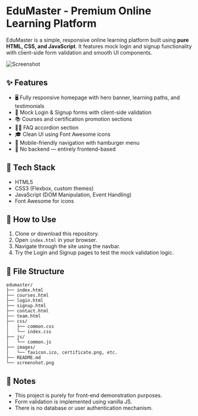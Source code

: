 # EduMaster - Premium Online Learning Platform

EduMaster is a simple, responsive online learning platform built using **pure HTML, CSS, and JavaScript**. It features mock login and signup functionality with client-side form validation and smooth UI components.

![Screenshot](screenshot.png)

## ✨ Features

- 🖥️ Fully responsive homepage with hero banner, learning paths, and testimonials
- 🔐 Mock Login & Signup forms with client-side validation
- 📚 Courses and certification promotion sections
- 🙋‍♂️ FAQ accordion section
- 🎓 Clean UI using Font Awesome icons
- 📱 Mobile-friendly navigation with hamburger menu
- 📄 No backend — entirely frontend-based

## 🔧 Tech Stack

- HTML5
- CSS3 (Flexbox, custom themes)
- JavaScript (DOM Manipulation, Event Handling)
- Font Awesome for icons

## 🚀 How to Use

1. Clone or download this repository.
2. Open `index.html` in your browser.
3. Navigate through the site using the navbar.
4. Try the Login and Signup pages to test the mock validation logic.

## 📁 File Structure

```
edumaster/
├── index.html
├── courses.html
├── login.html
├── signup.html
├── contact.html
├── team.html
├── css/
│   ├── common.css
│   └── index.css
├── js/
│   └── common.js
├── images/
│   └── favicon.ico, certificate.png, etc.
├── README.md
└── screenshot.png
```

## 📝 Notes

- This project is purely for front-end demonstration purposes.
- Form validation is implemented using vanilla JS.
- There is no database or user authentication mechanism.
